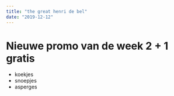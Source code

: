 ```yaml
---
title: "the great henri de bel"
date: "2019-12-12"
---
```


# Nieuwe promo van de week 2 + 1 gratis

- koekjes
- snoepjes
- asperges
